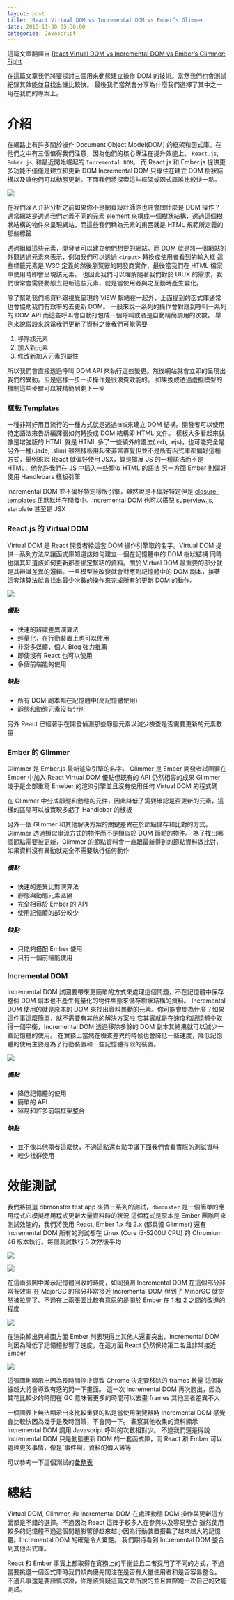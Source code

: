 ```yaml
---
layout: post
title: 'React Virtual DOM vs Incremental DOM vs Ember’s Glimmer'
date: 2015-11-30 05:30:00
categories: Javascript
---
```


這篇文章翻譯自 [React Virtual DOM vs Incremental DOM vs Ember’s Glimmer: Fight](https://auth0.com/blog/2015/11/20/face-off-virtual-dom-vs-incremental-dom-vs-glimmer/)

在這篇文章我們將要探討三個用來動態建立操作 DOM 的技術。當然我們也會測試紀錄其效能並且找出誰比較快。
最後我們當然會分享為什麼我們選擇了其中之一用在我們的專案上。

# 介紹

在網路上有許多關於操作 Document Object Model(DOM) 的框架和函式庫。在他們之中有三個值得我們注意，因為他們的核心專注在提升效能上。
`React.js`, `Ember.js`, 和最近開始崛起的 `Incremental DOM`。 而 React.js 和 Ember.js 提供更多功能不僅僅是建立和更新 DOM
Incremental DOM 只專注在建立 DOM 樹狀結構以及讓他們可以動態更新。下面我們將探索這些框架或函式庫誰比較快一點。

![](https://cdn.auth0.com/blog/dombench/domtree.png)

在我們深入介紹分析之前如果你不是網頁設計師你也許會問什麼是 DOM 操作？
通常網站是透過我們定義不同的元素 element 來構成一個樹狀結構，透過這個樹狀結構的物件來呈現網站，而這些我們稱為元素的東西就是 HTML 規範所定義的那些標籤

透過組織這些元素，開發者可以建立他們想要的網站。而 DOM 就是將一個網站的外觀透過元素來表示，例如我們可以透過 `<input>` 轉換成使用者看到的輸入框
這些標籤元素是 W3C 定義的然後瀏覽器的開發商實作，最後當我們在 HTML 檔案中使用時即會呈現該元素。
也因此我們可以理解隨著我們對於 UIUX 的需求，我們很常會需要動態去更新這些元素，就是當使用者與之互動時產生變化。

除了幫助我們把資料跟視覺呈現的 VIEW 繫結在一起外，上面提到的函式庫通常也會協助我們有效率的去更新 DOM。
一般來說一系列的操作會對應到呼叫一系列的 DOM API 而這些呼叫會自動打包成一個呼叫或者是自動精簡調用的次數。
舉例來說假設來說當我們更新了資料之後我們可能需要

1. 移除該元素
2. 加入新元素
3. 修改新加入元素的屬性

所以我們會直接透過呼叫 DOM API 來執行這些變更。然後網站就會立即的呈現出我們的異動。但是這樣一步一步操作是很浪費效能的。
如果換成透過虛擬模型的機制這些步驟可以被精簡到剩下一步

### 樣板 Templates

一種非常好用且流行的一種方式就是透過`樣板`來建立 DOM 結構。開發者可以使用特定語法來告訴編譯器如何轉換成 DOM 結構即 HTML 文件。
樣板大多看起來就像是增強版的 HTML 就是 HTML 多了一些額外的語法(.erb, .ejs)，也可能完全是另外一種(.jade, .slim)
雖然樣板用起來非常直覺但並不是所有函式庫都偏好這種方式，舉例來說 React 就偏好使用 JSX，算是擴展 JS 的一種語法而不是 HTML，他允許我們在 JS 中插入一些類似 HTML 的語法
另一方面 Ember 則偏好使用 Handlebars 樣板引擎

Incremental DOM 並不偏好特定樣版引擎，雖然說是不偏好特定但是 [closure-templates
](https://github.com/google/closure-templates/) 正默默地在開發中。Incremental DOM 也可以搭配 superview.js, starplate 甚至是 JSX

### React.js 的 Virtual DOM

Virtual DOM 是 React 開發者給這套 DOM 操作引擎取的名字。Virtual DOM 提供一系列方法來讓函式庫知道該如何建立一個在記憶體中的 DOM 樹狀結構
同時也讓其知道該如何更新那些綁定繫結的資料。關於 Virtual DOM 最重要的部分就是其辨識差異的邏輯。一旦模型被改變就會對應到記憶體中的 DOM 副本，接著
這套演算法就會找出最少次數的操作來完成所有的更新 DOM 的動作。

![](https://cdn.auth0.com/blog/dombench/reactdom.png)

##### 優點
* 快速的辨識差異演算法
* 輕量化，在行動裝置上也可以使用
* 非常多媒體，個人 Blog 強力推薦
* 即使沒有 React 也可以使用
* 多個前端能夠使用

##### 缺點
* 所有 DOM 副本都在記憶體中(高記憶體使用)
* 靜態和動態元素沒有分別

另外 React 已經著手在開發偵測那些靜態元素以減少檢查是否需要更新的元素數量


### Ember 的 Glimmer

Glimmer 是 Ember.js 最新渲染引擎的名字。 Glimmer 是 Ember 開發者試圖要在 Ember 中加入 React Virtual DOM 優點但既有的 API 仍然相容的成果
Glimmer 幾乎是全部重寫 Emeber 的渲染引擎並且沒有使用任何 Virtual DOM 的程式碼

在 Glimmer 中分成靜態和動態的元件，因此降低了需要確認是否更新的元素，這樣的區隔可以被實現多虧了 Handlebar 的樣板

另外一個 Glimmer 和其他解決方案的關鍵差異在於節點儲存和比對的方式。Glimmer 透過類似串流方式的物件而不是類似於 DOM 節點的物件。
為了找出哪個節點需要被更新，Glimmer 的節點資料會一直跟最新得到的節點資料做比對，如果資料沒有異動就完全不需要執行任何動作

##### 優點

* 快速的差異比對演算法
* 靜態與動態元素區隔
* 完全相容於 Ember 的 API
* 使用記憶體的部分較少

##### 缺點

* 只能夠搭配 Ember 使用
* 只有一個前端能使用

### Incremental DOM

Incremental DOM 試圖要帶來更簡單的方式來處理這個問題，不在記憶體中保存整個 DOM 副本也不產生輕量化的物件型態來儲存樹狀結構的資料。
Incremental DOM 使用的就是原本的 DOM 來找出資料異動的元素。你可能會問為什麼？如果這件事這麼簡單，就不需要有其他的解決方案啦
它其實就是在速度和記憶體中取得一個平衡，Incremental DOM 透過移除多餘的 DOM 副本其結果就可以減少一些記憶體的使用。
在實務上當然在檢查差異的時候也會降低一些速度，降低記憶體的使用主要是為了行動裝置和一些記憶體有限的裝置。

![](https://cdn.auth0.com/blog/dombench/idom.png)

##### 優點

* 降低記憶體的使用
* 簡單的 API
* 容易和許多前端框架整合

##### 缺點

* 並不像其他兩者這麼快，不過這點還有點爭議下面我們會看實際的測試資料
* 較少社群使用

# 效能測試

我們將挑選 dbmonster test app 來做一系列的測試，`dbmonster` 是一個簡單的應用程式它模擬應用程式更新大量資料時的狀況
這個程式是原本是 Ember 團隊用來測試效能的，我們將使用 React, Ember 1.x 和 2.x (都具備 Glimmer) 還有 Incremental DOM
所有的測試都在 Linux (Core i5-5200U CPU) 的 Chromium 46 版本執行。每個測試執行 5 次然後平均

![](https://cdn.auth0.com/blog/dombench/MajorGC.png)

![](https://cdn.auth0.com/blog/dombench/MinorGC.png)

在這兩張圖中顯示記憶體回收的時間，如同預測 Incremental DOM 在這個部分非常有效率
在 MajorGC 的部分非常接近 Incremental DOM 但到了 MinorGC 就突然被拉開了。不過在上兩張圖比較有意思的是關於
Ember 在 1 和 2 之間的改進的程度

![](https://cdn.auth0.com/blog/dombench/LayoutAndPaint.png)

在渲染輸出與繪圖方面 Ember 則表現得比其他人還要突出，Incremental DOM 則因為降低了記憶體影響了速度，在這方面 React 仍然保持第二名且非常接近 Ember

![](https://cdn.auth0.com/blog/dombench/droppedFrameCount.png)

這張圖則顯示出因為長時間停止導致 Chrome 決定要移除的 frames 數量 這個數據越大將會導致有感的閃一下畫面。
這一次 Incremental DOM 再次勝出，因為其花比較少的時間在 GC 意味著更多的時間可以去畫 frames
其他三者差異不大

一個圖表上無法顯示出來比較重要的點是當使用瀏覽器時 Incremental DOM 感覺會比較快因為幾乎是及時回饋，不會閃一下。
觀察其他收集的資料顯示 Incremental DOM 調用 Javascript 呼叫的次數相對少。
不過我們還是得說 Incremental DOM 只是動態更新 DOM 的一套函式庫，而 React 和 Ember 可以處理更多事情，像是ˋ事件啊，資料的傳入等等

可以參考一下這個測試的[彙整表](https://github.com/auth0/blog-dombench/blob/master/article_results/results.csv)

# 總結

Virtual DOM, Glimmer, 和 Incremental DOM 在處理動態 DOM 操作與更新這方面都是不錯的選擇。不過因為 React 這陣子較多人在參與以及容易整合
雖然使用較多的記憶體不過這個問題影響卻越來越小因為行動裝置搭載了越來越大的記憶體。Incremental DOM 的確是令人驚艷。
我們期待看到 Incremental DOM 整合到其他函式庫。

React 和 Ember 事實上都取得在實務上的平衡並且二者採用了不同的方式，不過當要挑選一個函式庫時我們傾向優先關注在是否有大量使用者和是否容易整合。
不過凡事還是要謹慎求證，你應該質疑這篇文章所說的並且實際跑一次自己的效能測試。
